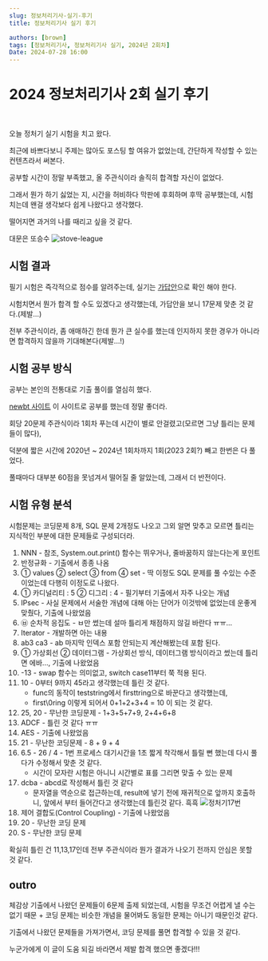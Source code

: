 ```yaml
---
slug: 정보처리기사-실기-후기
title: 정보처리기사 실기 후기

authors: [brown]
tags: [정보처리기사, 정보처리기사 실기, 2024년 2회차]
Date: 2024-07-28 16:00
---
```


# 2024 정보처리기사 2회 실기 후기

<br />

오늘 정처기 실기 시험을 치고 왔다.

최근에 바쁘다보니 주제는 많아도 포스팅 할 여유가 없었는데, 간단하게 작성할 수 있는 컨텐츠라서 써본다.

공부할 시간이 정말 부족했고, 올 주관식이라 솔직히 합격할 자신이 없었다.

그래서 뭔가 하기 싫었는 지, 시간을 허비하다 막판에 후회하며 후딱 공부했는데, 시험 치는데 왠걸 생각보다 쉽게 나왔다고 생각했다.

떨어지면 과거의 나를 때리고 싶을 것 같다.

대문은 또승수
![stove-league](/blog/stove-league.png)

<!-- truncate -->

## 시험 결과

필기 시험은 즉각적으로 점수를 알려주는데, 실기는 [가답안](https://www.gisafirst.com/board/n1/view.php?offset=0&tq=1393907668&reqCategory=&idx=454&word=&s_type=&s_content=&s_terms=)으로 확인 해야 한다.

시험치면서 뭔가 합격 할 수도 있겠다고 생각했는데, 가답안을 보니 17문제 맞춘 것 같다.(제발...)

전부 주관식이라, 좀 애매하긴 한데 뭔가 큰 실수를 했는데 인지하지 못한 경우가 아니라면 합격하지 않을까 기대해본다(제발...!)

## 시험 공부 방식

공부는 본인의 전통대로 기출 풀이를 열심히 했다.

[newbt 사이트](https://newbt.kr/%EC%8B%9C%ED%97%98/%EC%A0%95%EB%B3%B4%EC%B2%98%EB%A6%AC%EA%B8%B0%EC%82%AC%20%EC%8B%A4%EA%B8%B0) 이 사이트로 공부를 했는데 정말 좋더라.

회당 20문제 주관식이라 1회차 푸는데 시간이 별로 안걸렸고(모르면 그냥 틀리는 문제들이 많다),

덕분에 짧은 시간에 2020년 ~ 2024년 1회차까지 1회(2023 2회?) 빼고 한번은 다 풀었다.

풀때마다 대부분 60점을 못넘겨서 떨어질 줄 알았는데, 그래서 더 반전이다.

## 시험 유형 분석

시험문제는 코딩문제 8개, SQL 문제 2개정도 나오고 그외 알면 맞추고 모르면 틀리는 지식적인 부분에 대한 문제들로 구성되더라.

1. NNN - 참조, System.out.print() 함수는 뛰우거나, 줄바꿈하지 않는다는게 포인트
2. 반정규화 - 기출에서 종종 나옴
3. ① values ② select ③ from ④ set - 딱 이정도 SQL 문제를 풀 수있는 수준이었는데 다행히 이정도로 나왔다.
4. ① 카디널리티 : 5 ② 디그리 : 4 - 필기부터 기출에서 자주 나오는 개념
5. IPsec - 사실 문제에서 서술한 개념에 대해 아는 단어가 이것밖에 없었는데 운좋게 맞췄다, 기출에 나왔었음
6. ㉥ 순차적 응집도 - ㅂ만 썼는데 설마 틀리게 채점하지 않길 바란다 ㅠㅠ...
7. Iterator - 개발하면 아는 내용
8. ab3 ca3 - ab 마지막 인덱스 포함 안되는지 계산해봤는데 포함 된다.
9. ① 가상회선 ② 데이터그램 - 가상회선 방식, 데이터그램 방식이라고 썼는데 틀리면 에바..., 기출에 나왔었음
10. -13 - swap 함수는 의미없고, switch case11부터 쭉 적용 된다.
11. 10 - 0부터 9까지 45라고 생각했는데 틀린 것 같다.
    - func의 동작이 teststring에서 firsttring으로 바꾼다고 생각했는데,
    - first\0ring 이렇게 되어서 0+1+2+3+4 = 10 이 되는 것 같다.
12. 25, 20 - 무난한 코딩문제 - 1+3+5+7+9, 2+4+6+8
13. ADCF - 틀린 것 같다 ㅠㅠ
14. AES - 기출에 나왔었음
15. 21 - 무난한 코딩문제 - 8 + 9 + 4
16. 6.5 - 26 / 4 - 1번 프로세스 대기시간을 1초 짧게 착각해서 틀릴 뻔 했는데 다시 풀다가 수정해서 맞춘 것 같다.
    - 시간이 모자란 시험은 아니니 시간별로 표를 그리면 맞출 수 있는 문제
17. dcba - abcd로 작성해서 틀린 것 같다
    - 문자열을 역순으로 접근하는데, result에 넣기 전에 재귀적으로 앞까지 호출하니, 앞에서 부터 들어간다고 생각했는데 틀린것 같다. 흑흑
      ![정처기17번](/blog/정처기17번.png)
18. 제어 결합도(Control Coupling) - 기출에 나왔었음
19. 20 - 무난한 코딩 문제
20. S - 무난한 코딩 문제

확실히 틀린 건 11,13,17인데 전부 주관식이라 뭔가 결과가 나오기 전까지 안심은 못할 것 같다.

## outro

체감상 기출에서 나왔던 문제들이 6문제 출제 되었는데, 시험을 무조건 어렵게 낼 수는 없기 때문 + 코딩 문제는 비슷한 개념을 물어봐도 동일한 문제는 아니기 때문인것 같다.

기출에서 나왔던 문제들을 가져가면서, 코딩 문제를 풀면 합격할 수 있을 것 같다.

누군가에게 이 글이 도움 되길 바라면서 제발 합격 했으면 좋겠다!!!
